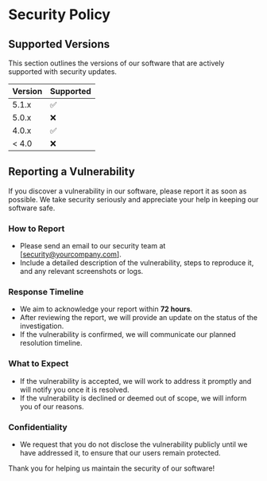 # Security Policy

## Supported Versions

This section outlines the versions of our software that are actively supported with security updates.

| Version | Supported          |
| ------- | ------------------ |
| 5.1.x   | :white_check_mark: |
| 5.0.x   | :x:                |
| 4.0.x   | :white_check_mark: |
| < 4.0   | :x:                |

## Reporting a Vulnerability

If you discover a vulnerability in our software, please report it as soon as possible. We take security seriously and appreciate your help in keeping our software safe.

### How to Report
- Please send an email to our security team at [security@yourcompany.com].
- Include a detailed description of the vulnerability, steps to reproduce it, and any relevant screenshots or logs.

### Response Timeline
- We aim to acknowledge your report within **72 hours**.
- After reviewing the report, we will provide an update on the status of the investigation.
- If the vulnerability is confirmed, we will communicate our planned resolution timeline.

### What to Expect
- If the vulnerability is accepted, we will work to address it promptly and will notify you once it is resolved.
- If the vulnerability is declined or deemed out of scope, we will inform you of our reasons.

### Confidentiality
- We request that you do not disclose the vulnerability publicly until we have addressed it, to ensure that our users remain protected.

Thank you for helping us maintain the security of our software!

